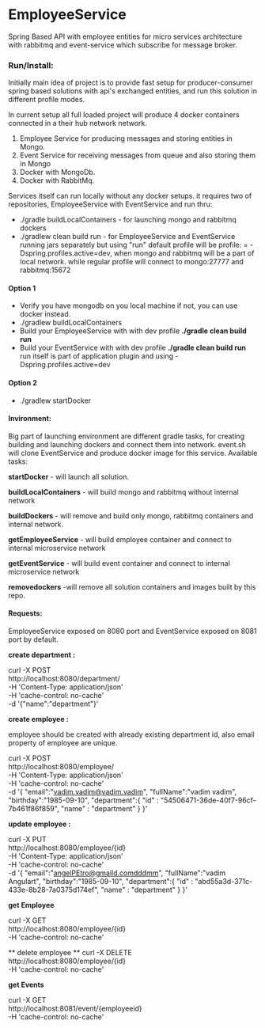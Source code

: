 # EmployeeService
Spring Based API with employee entities for micro services architecture with rabbitmq
and event-service which subscribe for message broker.



### Run/Install: 

Initially main idea of project is to provide fast setup for producer-consumer spring based solutions with api's exchanged entities,
and run this solution in different profile modes.

In current setup all full loaded project will produce 4 docker containers connected in a their hub network network.

1. Employee Service for producing messages and storing entities in Mongo.
2. Event Service for receiving messages from queue and also storing them in Mongo
3. Docker with MongoDb.
4. Docker with RabbitMq.

Services  itself can run locally without any docker setups.
it requires two of  repositories, EmployeeService with EventService 
and run thru:
* ./gradle buildLocalContainers - for launching mongo and rabbitmq dockers 
* ./gradlew clean build run - for EmployeeService and  EventService running jars separately
but using "run" default profile will be profile: = -Dspring.profiles.active=dev, when mongo and rabbitmq will be a part of local network.
while regular profile will connect to mongo:27777 and rabbitmq:15672


#### Option 1

* Verify you have mongodb on you local machine if not, you can use docker instead.
* ./gradlew buildLocalContainers 
* Build your EmployeeService with with dev profile   **./gradle clean build run**
* Build your EventService    with with dev profile   **./gradle clean build run**
run itself is part of application plugin and using   -Dspring.profiles.active=dev


#### Option 2 

*  ./gradlew startDocker 


#### Invironment:
Big part of launching environment are different gradle tasks, for creating building and launching dockers and connect them into network.
event.sh will clone EventService and produce docker image for this service.
Available tasks:

**startDocker** - will launch all solution.

**buildLocalContainers** - will build mongo and rabbitmq without internal network

**buildDockers** - will remove and build only mongo, rabbitmq containers and internal network.

**getEmployeeService** - will build employee container and connect to internal microservice network

**getEventService** -  will build event container and connect to internal microservice network

**removedockers** -will remove all solution containers and images built by this repo.


#### Requests:
EmployeeService exposed on 8080 port and 
EventService exposed on 8081 port by default.


**create department :**

curl -X POST \
  http://localhost:8080/department/ \
  -H 'Content-Type: application/json' \
  -H 'cache-control: no-cache' \
  -d '{"name":"department"}'

  
**create employee :**

employee should be created with already existing department id,
also email property of employee are unique.

curl -X POST \
  http://localhost:8080/employee/ \
  -H 'Content-Type: application/json' \
  -H 'cache-control: no-cache' \
  -d '{
	"email":"vadim.vadim@vadim.vadim",
	"fullName":"vadim vadim",
	"birthday":"1985-09-10",
	"department":{
	"id" : "54506471-36de-40f7-96cf-7b461f86f859",
	"name" : "department"
	}
}'


**update employee :**

curl -X PUT \
  http://localhost:8080/employee/{id} \
  -H 'Content-Type: application/json' \
  -H 'cache-control: no-cache' \
  -d '{
	"email":"angelPEtro@gmaild.comdddmm",
	"fullName":"vadim Angulart",
	"birthday":"1985-09-10",
	"department":{
	"id" : "abd55a3d-371c-433e-8b28-7a0375d174ef",
	"name" : "department"
	}
}'


**get Employee** 

curl -X GET \
  http://localhost:8080/employee/{id} \
  -H 'cache-control: no-cache' 


** delete employee **
curl -X DELETE \
  http://localhost:8080/employee/{id} \
  -H 'cache-control: no-cache'
  

**get Events** 

curl -X GET \
  http://localhost:8081/event/{employeeid} \
  -H 'cache-control: no-cache'

